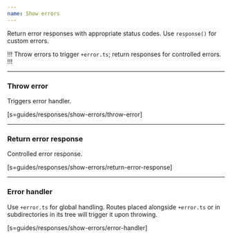 ```yaml
---
name: Show errors
---
```


Return error responses with appropriate status codes. Use `response()` for
custom errors.

!!!
Throw errors to trigger `+error.ts`; return responses for controlled errors.
!!!

---

### Throw error

Triggers error handler.

[s=guides/responses/show-errors/throw-error]

---

### Return error response

Controlled error response.

[s=guides/responses/show-errors/return-error-response]

---

### Error handler

Use `+error.ts` for global handling. Routes placed alongside `+error.ts` or in
subdirectories in its tree will trigger it upon throwing.

[s=guides/responses/show-errors/error-handler]
